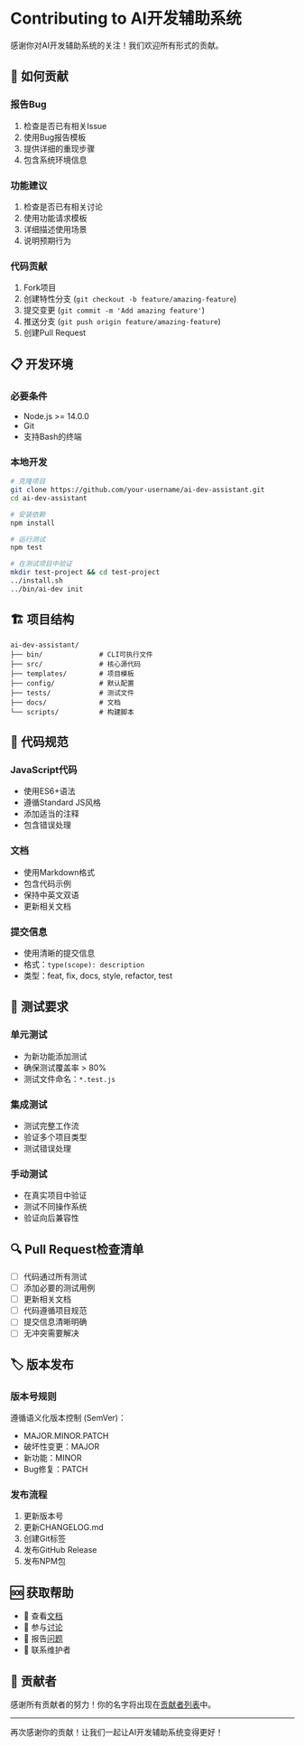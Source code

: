 # Contributing to AI开发辅助系统

感谢你对AI开发辅助系统的关注！我们欢迎所有形式的贡献。

## 🤝 如何贡献

### 报告Bug
1. 检查是否已有相关Issue
2. 使用Bug报告模板
3. 提供详细的重现步骤
4. 包含系统环境信息

### 功能建议
1. 检查是否已有相关讨论
2. 使用功能请求模板
3. 详细描述使用场景
4. 说明预期行为

### 代码贡献
1. Fork项目
2. 创建特性分支 (`git checkout -b feature/amazing-feature`)
3. 提交变更 (`git commit -m 'Add amazing feature'`)
4. 推送分支 (`git push origin feature/amazing-feature`)
5. 创建Pull Request

## 📋 开发环境

### 必要条件
- Node.js >= 14.0.0
- Git
- 支持Bash的终端

### 本地开发
```bash
# 克隆项目
git clone https://github.com/your-username/ai-dev-assistant.git
cd ai-dev-assistant

# 安装依赖
npm install

# 运行测试
npm test

# 在测试项目中验证
mkdir test-project && cd test-project
../install.sh
../bin/ai-dev init
```

## 🏗️ 项目结构

```
ai-dev-assistant/
├── bin/              # CLI可执行文件
├── src/              # 核心源代码
├── templates/        # 项目模板
├── config/           # 默认配置
├── tests/            # 测试文件
├── docs/             # 文档
└── scripts/          # 构建脚本
```

## 🎯 代码规范

### JavaScript代码
- 使用ES6+语法
- 遵循Standard JS风格
- 添加适当的注释
- 包含错误处理

### 文档
- 使用Markdown格式
- 包含代码示例
- 保持中英文双语
- 更新相关文档

### 提交信息
- 使用清晰的提交信息
- 格式：`type(scope): description`
- 类型：feat, fix, docs, style, refactor, test

## 🧪 测试要求

### 单元测试
- 为新功能添加测试
- 确保测试覆盖率 > 80%
- 测试文件命名：`*.test.js`

### 集成测试
- 测试完整工作流
- 验证多个项目类型
- 测试错误处理

### 手动测试
- 在真实项目中验证
- 测试不同操作系统
- 验证向后兼容性

## 🔍 Pull Request检查清单

- [ ] 代码通过所有测试
- [ ] 添加必要的测试用例
- [ ] 更新相关文档
- [ ] 代码遵循项目规范
- [ ] 提交信息清晰明确
- [ ] 无冲突需要解决

## 🏷️ 版本发布

### 版本号规则
遵循语义化版本控制 (SemVer)：
- MAJOR.MINOR.PATCH
- 破坏性变更：MAJOR
- 新功能：MINOR
- Bug修复：PATCH

### 发布流程
1. 更新版本号
2. 更新CHANGELOG.md
3. 创建Git标签
4. 发布GitHub Release
5. 发布NPM包

## 🆘 获取帮助

- 📖 查看[文档](./README.md)
- 💬 参与[讨论](https://github.com/your-username/ai-dev-assistant/discussions)
- 🐛 报告[问题](https://github.com/your-username/ai-dev-assistant/issues)
- 📧 联系维护者

## 🌟 贡献者

感谢所有贡献者的努力！你的名字将出现在[贡献者列表](https://github.com/your-username/ai-dev-assistant/graphs/contributors)中。

---

再次感谢你的贡献！让我们一起让AI开发辅助系统变得更好！
